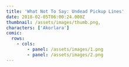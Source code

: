```yaml
---
title: 'What Not To Say: Undead Pickup Lines'
date: 2018-02-05T06:00:24.000Z
thumbnail: /assets/images/thumb.png,
characters: ['Akorlara']
comic:
  rows:
    - cols:
        - panel: /assets/images/1.png
        - panel: /assets/images/2.png
---
```


